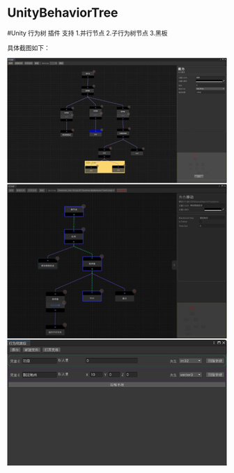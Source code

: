 # UnityBehaviorTree
#Unity 行为树 插件
支持
1.并行节点
2.子行为树节点
3.黑板


具体截图如下：

![image](https://github.com/mljuw/UnityBehaviorTree/blob/master/pic/1.jpg)
![image](https://github.com/mljuw/UnityBehaviorTree/blob/master/pic/2.jpg)
![image](https://github.com/mljuw/UnityBehaviorTree/blob/master/pic/3.jpg)
